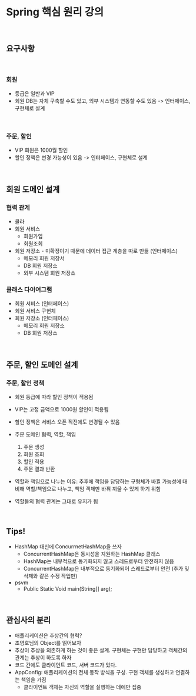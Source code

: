 # Spring 핵심 원리 강의

<br>

## 요구사항

<br>

### 회원
- 등급은 일반과 VIP
- 회원 DB는 자체 구축할 수도 있고, 외부 시스템과 연동할 수도 있음 -> 인터페이스, 구현체로 설계

<br>

### 주문, 할인
- VIP 회원은 1000월 할인
- 할인 정책은 변경 가능성이 있음 -> 인터페이스, 구현체로 설계 

<br>

## 회원 도메인 설계
### 협력 관계
- 클라
- 회원 서비스
  - 회원가입
  - 회원조회
- 회원 저장소 - 미확정이기 때문에 데이터 접근 계층을 따로 만듦 (인터페이스)
  - 메모리 회원 저장서
  - DB 회원 저장소
  - 외부 시스템 회원 저장소

### 클래스 다이어그램
- 회원 서비스 (인터페이스)
- 회원 서비스 구현체
- 회원 저장소 (인터페이스)
  - 메모리 회원 저장소
  - DB 회원 저장소


<br>

## 주문, 할인 도메인 설계
### 주문, 할인 정책
- 회원 등급에 따라 할인 정책이 적용됨
- VIP는 고정 금액으로 1000원 할인이 적용됨
- 할인 정책은 서비스 오픈 직전에도 변경될 수 있음

- 주문 도메인 협력, 역할, 책임
  1. 주문 생성
  2. 회원 조회
  3. 할인 적용
  4. 주문 결과 반환

- 역할과 책임으로 나누는 이유: 추후에 책임을 담당하는 구형체가 바뀔 가능성에 대비해 역할/책임으로 나누고, 책임 객체만 바꿔 끼울 수 있게 하기 위함
- 역할들의 협력 관계는 그대로 유지가 됨

<br>

## Tips!
- HashMap 대신에 ConcurrnetHashMap을 쓰자
  - ConcurrentHashMap은 동시성을 지원하는 HashMap 클래스
  - HashMap는 내부적으로 동기화되지 않고 스레드로부터 안전하지 않음
  - ConcurrentHashMap은 내부적으로 동기화되어 스레드로부터 안전 (추가 및 삭제와 같은 수정 작업만)
- psvm
  - Public Static Void main(String[] arg);

<br>
    
## 관심사의 분리
- 애플리케이션은 추상간의 협력?
- 조영호님의 Object를 읽어보자
- 추상이 추상을 의존하게 하는 것이 좋은 설계. 구현체는 구현만 담당하고 객체간의 관계는 추상이 하도록 하자
- 코드 간에도 클라이언트 코드, 서버 코드가 있다.
- AppConfig: 애플리케이션의 전체 동작 방식을 구성. 구현 객체를 생성하고 연결하는 책임을 가짐
  - 클라이언트 객체는 자신의 역할을 실행하는 데에만 집중

<br>

